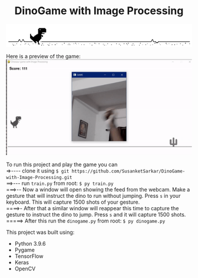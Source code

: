 # <h1 align="center"> DinoGame with Image Processing </h1>
<img src="https://github.com/SusanketSarkar/DinoGame-with-Image-Processing/blob/main/images/dinogame.png" alt="Dino Game" style="float: center;"/>

Here is a preview of the game:<br>
![](https://github.com/SusanketSarkar/DinoGame-with-Image-Processing/blob/main/images/example01.gif)

To run this project and play the game you can 
  <br>=>---- clone it using ```$ git https://github.com/SusanketSarkar/DinoGame-with-Image-Processing.git ```
  <br>==>--- run ```train.py``` from root: ```$ py train.py ```
  <br>===>-- Now a window will open showing the feed from the webcam. Make a gesture that will instruct the dino to run without jumping. Press ```s```  in your keyboard. This will capture 1500 shots of your gesture. 
  <br>====>- After that a similar window will reappear this time to capture the gesture to instruct the dino to jump. Press ```s``` and it will capture 1500 shots.
  <br>=====> After this run the ```dinogame.py``` from root: ```$ py dinogame.py ```


This project was built using:
- Python 3.9.6
- Pygame
- TensorFlow 
- Keras
- OpenCV

